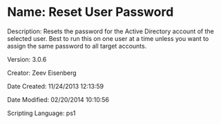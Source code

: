 ﻿# Name: Reset User Password

Description: Resets the password for the Active Directory account of the selected user.  Best to run this on one user at a time unless you want to assign the same password to all target accounts.

Version: 3.0.6

Creator: Zeev Eisenberg

Date Created: 11/24/2013 12:13:59

Date Modified: 02/20/2014 10:10:56

Scripting Language: ps1

